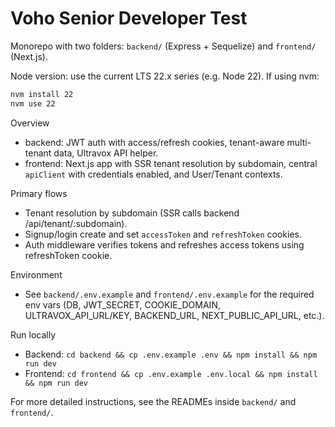 # Voho Senior Developer Test

Monorepo with two folders: `backend/` (Express + Sequelize) and `frontend/` (Next.js).

Node version: use the current LTS 22.x series (e.g. Node 22). If using nvm:

```bash
nvm install 22
nvm use 22
```

Overview

- backend: JWT auth with access/refresh cookies, tenant-aware multi-tenant data, Ultravox API helper.
- frontend: Next.js app with SSR tenant resolution by subdomain, central `apiClient` with credentials enabled, and User/Tenant contexts.

Primary flows

- Tenant resolution by subdomain (SSR calls backend /api/tenant/:subdomain).
- Signup/login create and set `accessToken` and `refreshToken` cookies.
- Auth middleware verifies tokens and refreshes access tokens using refreshToken cookie.

Environment

- See `backend/.env.example` and `frontend/.env.example` for the required env vars (DB, JWT_SECRET, COOKIE_DOMAIN, ULTRAVOX_API_URL/KEY, BACKEND_URL, NEXT_PUBLIC_API_URL, etc.).

Run locally

- Backend: `cd backend && cp .env.example .env && npm install && npm run dev`
- Frontend: `cd frontend && cp .env.example .env.local && npm install && npm run dev`

For more detailed instructions, see the READMEs inside `backend/` and `frontend/`.
